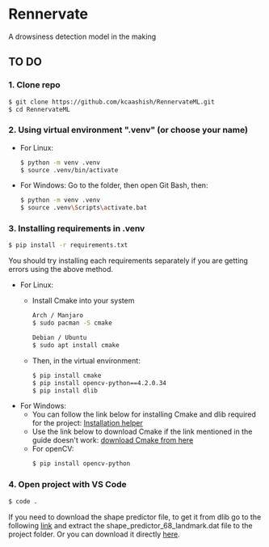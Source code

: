 # Rennervate

A drowsiness detection model in the making

## TO DO

### 1. Clone repo

```sh
$ git clone https://github.com/kcaashish/RennervateML.git
$ cd RennervateML
```

### 2. Using virtual environment ".venv" (or choose your name)

- For Linux:
  ```sh
  $ python -m venv .venv
  $ source .venv/bin/activate
  ```
- For Windows:
  Go to the folder, then open Git Bash, then:
  ```sh
  $ python -m venv .venv
  $ source .venv\Scripts\activate.bat
  ```

### 3. Installing requirements in .venv

```sh
$ pip install -r requirements.txt
```
You should try installing each requirements separately if you are getting errors using the above method.

- For Linux:
  - Install Cmake into your system
    ```sh
    Arch / Manjaro
    $ sudo pacman -S cmake
    ```
    ```sh
    Debian / Ubuntu
    $ sudo apt install cmake
    ```

  - Then, in the virtual environment:
    ```sh
    $ pip install cmake
    $ pip install opencv-python==4.2.0.34
    $ pip install dlib
    ```
- For Windows:
  - You can follow the link below for installing Cmake and dlib required for the project:
    [Installation helper](https://medium.com/analytics-vidhya/how-to-install-dlib-library-for-python-in-windows-10-57348ba1117f)
  - Use the link below to download Cmake if the link mentioned in the guide doesn't work: [download Cmake from here](https://www.softpedia.com/get/Programming/Coding-languages-Compilers/CMake.shtml)
  - For openCV:
    ```sh
    $ pip install opencv-python
    ```

### 4. Open project with VS Code

```sh
$ code .
```

If you need to download the shape predictor file, to get it from dlib go to the following [link](http://dlib.net/files/shape_predictor_68_face_landmarks.dat.bz2) and extract the shape_predictor_68_landmark.dat file to the project folder. Or you can download it directly [here](https://github.com/JeffTrain/selfie/raw/master/shape_predictor_68_face_landmarks.dat).
